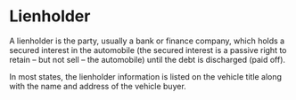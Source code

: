 ---
---

# Lienholder

A lienholder is the party, usually a bank or finance company, which holds a secured interest in the automobile (the secured interest is a passive right to retain – but not sell – the automobile) until the debt is discharged (paid off).

In most states, the lienholder information is listed on the vehicle title along with the name and address of the vehicle buyer.
